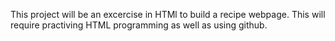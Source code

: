 This project will be an excercise in HTMl to build a recipe webpage. This will require practiving HTML programming as well as using github. 